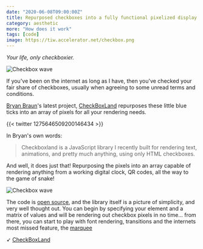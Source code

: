 ```yaml
---
date: "2020-06-08T09:00:00Z"
title: Repurposed checkboxes into a fully functional pixelized display board
category: aesthetic
more: "How does it work"
tags: [code]
image: https://tiw.accelerator.net/checkbox.png
---
```


_Your life, only checkboxier._

![Checkbox wave](<https://tiw.accelerator.net/checkbox.png;resize(450,400,fit)/quantize(20)/quality(20).png>)

If you've been on the internet as long as I have, then you've checked your fair share of checkboxes, usually when agreeing to some unread terms and conditions.

[Bryan Braun](https://www.bryanbraun.com/)'s latest project, [CheckBoxLand](https://www.bryanbraun.com/checkboxland/) repurposes these little blue ticks into an array of pixels for all your rendering needs.

<!--more-->

{{< twitter 1275646509200146434 >}}

In Bryan's own words:

> Checkboxland is a JavaScript library I recently built for rendering text, animations, and pretty much anything, using only HTML checkboxes.

And well, it does just that! Repurposing the pixels into an array capable of rendering anything from a working digital clock, QR codes, all the way to the game of snake!

![Checkbox wave](<https://tiw.accelerator.net/checkbox-2.png;resize(450,400,fit)/quantize(20)/quality(20).png>)

The code is [open source](https://github.com/bryanbraun/checkboxland), and the library itself is a picture of simplicity, and very well thought out. You can begin by specifying your element and a matrix of values and will be rendering out checkbox pixels in no time... from there, you can start to play with font rendering, transitions and the internets most missed feature, the [marquee](https://www.bryanbraun.com/checkboxland/#marquee)

➶ [CheckBoxLand](https://www.bryanbraun.com/checkboxland/)
